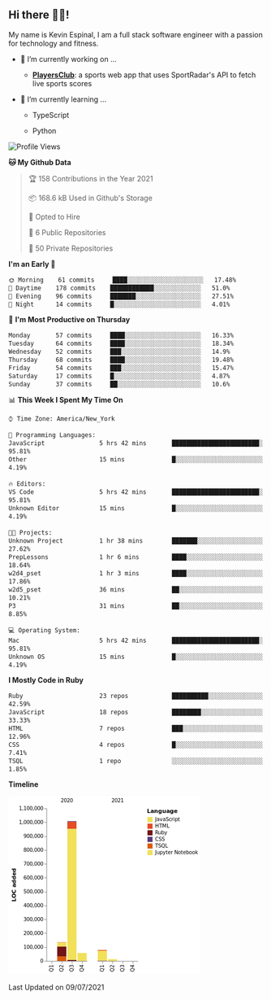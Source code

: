 ## Hi there 👋🏽!

My name is Kevin Espinal, I am a full stack software engineer with a passion for technology and fitness.

- 🔭 I’m currently working on ...

     - **[PlayersClub](https://playersclub.herokuapp.com/#/)**: a sports web app that uses SportRadar's API to fetch live sports scores

- 🌱 I’m currently learning ...

     - TypeScript
     
     - Python
     
<!--START_SECTION:waka-->
![Profile Views](http://img.shields.io/badge/Profile%20Views-0-blue)

**🐱 My Github Data** 

> 🏆 158 Contributions in the Year 2021
 > 
> 📦 168.6 kB Used in Github's Storage 
 > 
> 💼 Opted to Hire
 > 
> 📜 6 Public Repositories 
 > 
> 🔑 50 Private Repositories  
 > 
**I'm an Early 🐤** 

```text
🌞 Morning    61 commits     ████░░░░░░░░░░░░░░░░░░░░░   17.48% 
🌆 Daytime    178 commits    ████████████░░░░░░░░░░░░░   51.0% 
🌃 Evening    96 commits     ███████░░░░░░░░░░░░░░░░░░   27.51% 
🌙 Night      14 commits     █░░░░░░░░░░░░░░░░░░░░░░░░   4.01%

```
📅 **I'm Most Productive on Thursday** 

```text
Monday       57 commits     ████░░░░░░░░░░░░░░░░░░░░░   16.33% 
Tuesday      64 commits     ████░░░░░░░░░░░░░░░░░░░░░   18.34% 
Wednesday    52 commits     ███░░░░░░░░░░░░░░░░░░░░░░   14.9% 
Thursday     68 commits     ████░░░░░░░░░░░░░░░░░░░░░   19.48% 
Friday       54 commits     ███░░░░░░░░░░░░░░░░░░░░░░   15.47% 
Saturday     17 commits     █░░░░░░░░░░░░░░░░░░░░░░░░   4.87% 
Sunday       37 commits     ██░░░░░░░░░░░░░░░░░░░░░░░   10.6%

```


📊 **This Week I Spent My Time On** 

```text
⌚︎ Time Zone: America/New_York

💬 Programming Languages: 
JavaScript               5 hrs 42 mins       ████████████████████████░   95.81% 
Other                    15 mins             █░░░░░░░░░░░░░░░░░░░░░░░░   4.19%

🔥 Editors: 
VS Code                  5 hrs 42 mins       ████████████████████████░   95.81% 
Unknown Editor           15 mins             █░░░░░░░░░░░░░░░░░░░░░░░░   4.19%

🐱‍💻 Projects: 
Unknown Project          1 hr 38 mins        ███████░░░░░░░░░░░░░░░░░░   27.62% 
PrepLessons              1 hr 6 mins         ████░░░░░░░░░░░░░░░░░░░░░   18.64% 
w2d4_pset                1 hr 3 mins         ████░░░░░░░░░░░░░░░░░░░░░   17.86% 
w2d5_pset                36 mins             ██░░░░░░░░░░░░░░░░░░░░░░░   10.21% 
P3                       31 mins             ██░░░░░░░░░░░░░░░░░░░░░░░   8.85%

💻 Operating System: 
Mac                      5 hrs 42 mins       ████████████████████████░   95.81% 
Unknown OS               15 mins             █░░░░░░░░░░░░░░░░░░░░░░░░   4.19%

```

**I Mostly Code in Ruby** 

```text
Ruby                     23 repos            ██████████░░░░░░░░░░░░░░░   42.59% 
JavaScript               18 repos            ████████░░░░░░░░░░░░░░░░░   33.33% 
HTML                     7 repos             ███░░░░░░░░░░░░░░░░░░░░░░   12.96% 
CSS                      4 repos             █░░░░░░░░░░░░░░░░░░░░░░░░   7.41% 
TSQL                     1 repo              ░░░░░░░░░░░░░░░░░░░░░░░░░   1.85%

```


**Timeline**

![Chart not found](https://raw.githubusercontent.com/espinalk212/espinalk212/main/charts/bar_graph.png) 


 Last Updated on 09/07/2021
<!--END_SECTION:waka-->


<!--
**espinalk212/espinalk212** is a ✨ _special_ ✨ repository because its `README.md` (this file) appears on your GitHub profile.

Here are some ideas to get you started:

- 🔭 I’m currently working on ...
- 🌱 I’m currently learning ...
- 👯 I’m looking to collaborate on ...
- 🤔 I’m looking for help with ...
- 💬 Ask me about ...
- 📫 How to reach me: ...
- 😄 Pronouns: ...
- ⚡ Fun fact: ...
-->
